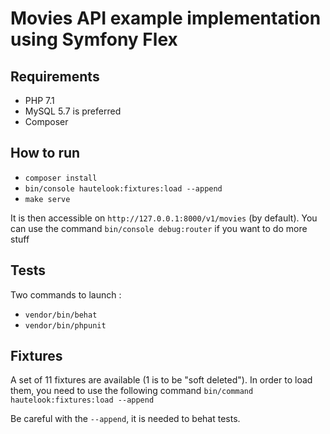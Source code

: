 # Movies API example implementation using Symfony Flex

## Requirements
- PHP 7.1
- MySQL 5.7 is preferred
- Composer

## How to run
- `composer install`
- `bin/console hautelook:fixtures:load --append`
- `make serve`

It is then accessible on `http://127.0.0.1:8000/v1/movies` (by default). You
can use the command `bin/console debug:router` if you want to do more stuff

## Tests
Two commands to launch :

- `vendor/bin/behat`
- `vendor/bin/phpunit`

## Fixtures
A set of 11 fixtures are available (1 is to be "soft deleted"). In order to
load them, you need to use the following command
`bin/command hautelook:fixtures:load --append`

Be careful with the `--append`, it is needed to behat tests.
